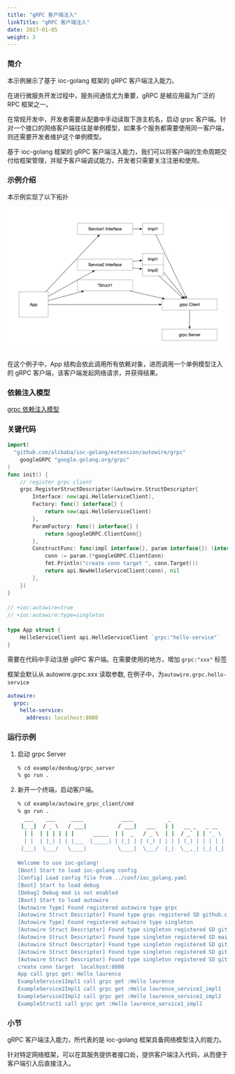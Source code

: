 ```yaml
---
title: "gRPC 客户端注入"
linkTitle: "gRPC 客户端注入"
date: 2017-01-05
weight: 3
---
```


### 简介

本示例展示了基于 ioc-golang 框架的 gRPC 客户端注入能力。

在进行微服务开发过程中，服务间通信尤为重要，gRPC 是被应用最为广泛的 RPC 框架之一。

在常规开发中，开发者需要从配置中手动读取下游主机名，启动 grpc 客户端。针对一个接口的网络客户端往往是单例模型，如果多个服务都需要使用同一客户端，则还需要开发者维护这个单例模型。

基于 ioc-golang 框架的 gRPC 客户端注入能力，我们可以将客户端的生命周期交付给框架管理，并赋予客户端调试能力，开发者只需要关注注册和使用。

### 示例介绍

本示例实现了以下拓扑

![debug](https://raw.githubusercontent.com/ioc-golang/ioc-golang-website/main/resources/img/debug-topology.png)

在这个例子中，App 结构会依此调用所有依赖对象，进而调用一个单例模型注入的 gRPC 客户端，该客户端发起网络请求，并获得结果。

### 依赖注入模型

[grpc 依赖注入模型](https://github.com/alibaba/IOC-golang/tree/master/extension/grpc)

### 关键代码

```go
import(
  "github.com/alibaba/ioc-golang/extension/autowire/grpc"
	googleGRPC "google.golang.org/grpc"
)
func init() {
	// register grpc client
	grpc.RegisterStructDescriptor(&autowire.StructDescriptor{
		Interface: new(api.HelloServiceClient),
		Factory: func() interface{} {
			return new(api.HelloServiceClient)
		},
		ParamFactory: func() interface{} {
			return &googleGRPC.ClientConn{}
		},
		ConstructFunc: func(impl interface{}, param interface{}) (interface{}, error) {
			conn := param.(*googleGRPC.ClientConn)
			fmt.Println("create conn target ", conn.Target())
			return api.NewHelloServiceClient(conn), nil
		},
	})
}

// +ioc:autowire=true
// +ioc:autowire:type=singleton

type App struct {
	HelloServiceClient api.HelloServiceClient `grpc:"hello-service"`
}
```

需要在代码中手动注册 gRPC 客户端。在需要使用的地方，增加  `grpc:"xxx"` 标签

框架会默认从 autowire.grpc.xxx 读取参数, 在例子中，为`autowire.grpc.hello-service `

```yaml
autowire:
  grpc:
    hello-service:
      address: localhost:8080
```

### 运行示例

1. 启动 grpc Server

   ```bash
   % cd example/denbug/grpc_server
   % go run .
   ```

2. 新开一个终端，启动客户端。

   ```bash
   % cd example/autowire_grpc_client/cmd
   % go run .
     ___    ___     ____            ____           _                         
    |_ _|  / _ \   / ___|          / ___|   ___   | |   __ _   _ __     __ _ 
     | |  | | | | | |      _____  | |  _   / _ \  | |  / _` | | '_ \   / _` |
     | |  | |_| | | |___  |_____| | |_| | | (_) | | | | (_| | | | | | | (_| |
    |___|  \___/   \____|          \____|  \___/  |_|  \__,_| |_| |_|  \__, |
                                                                       |___/ 
   Welcome to use ioc-golang!
   [Boot] Start to load ioc-golang config
   [Config] Load config file from ../conf/ioc_golang.yaml
   [Boot] Start to load debug
   [Debug] Debug mod is not enabled
   [Boot] Start to load autowire
   [Autowire Type] Found registered autowire type grpc
   [Autowire Struct Descriptor] Found type grpc registered SD github.com/alibaba/ioc-golang/example/autowire_grpc_client/api.HelloServiceClient
   [Autowire Type] Found registered autowire type singleton
   [Autowire Struct Descriptor] Found type singleton registered SD github.com/alibaba/ioc-golang/example/autowire_grpc_client/cmd/struct1.Struct1
   [Autowire Struct Descriptor] Found type singleton registered SD main.App
   [Autowire Struct Descriptor] Found type singleton registered SD github.com/alibaba/ioc-golang/example/autowire_grpc_client/cmd/service1.Impl1
   [Autowire Struct Descriptor] Found type singleton registered SD github.com/alibaba/ioc-golang/example/autowire_grpc_client/cmd/service2.Impl1
   [Autowire Struct Descriptor] Found type singleton registered SD github.com/alibaba/ioc-golang/example/autowire_grpc_client/cmd/service2.Impl2
   create conn target  localhost:8080
   App call grpc get: Hello laurence
   ExampleService1Impl1 call grpc get :Hello laurence
   ExampleService2Impl1 call grpc get :Hello laurence_service2_impl1
   ExampleService2Impl2 call grpc get :Hello laurence_service2_impl2
   ExampleStruct1 call grpc get :Hello laurence_service1_impl1
   ```


### 小节

gRPC 客户端注入能力，所代表的是 ioc-golang 框架具备网络模型注入的能力。

针对特定网络框架，可以在其服务提供者接口处，提供客户端注入代码，从而便于客户端引入后直接注入。

